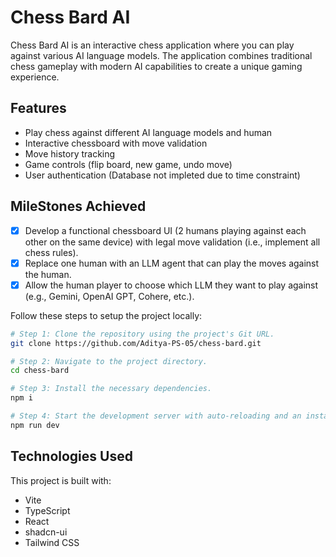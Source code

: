 # Chess Bard AI

Chess Bard AI is an interactive chess application where you can play against various AI language models. The application combines traditional chess gameplay with modern AI capabilities to create a unique gaming experience.

## Features

- Play chess against different AI language models and human
- Interactive chessboard with move validation
- Move history tracking
- Game controls (flip board, new game, undo move)
- User authentication (Database not impleted due to time constraint)

## MileStones Achieved

- [x] Develop a functional chessboard UI (2 humans playing against each other on the same device) with legal move validation (i.e., implement all chess rules).
- [x] Replace one human with an LLM agent that can play the moves against the human.
- [x] Allow the human player to choose which LLM they want to play against (e.g., Gemini, OpenAI GPT, Cohere, etc.).

Follow these steps to setup the project locally:

```sh
# Step 1: Clone the repository using the project's Git URL.
git clone https://github.com/Aditya-PS-05/chess-bard.git

# Step 2: Navigate to the project directory.
cd chess-bard

# Step 3: Install the necessary dependencies.
npm i

# Step 4: Start the development server with auto-reloading and an instant preview.
npm run dev
```

## Technologies Used

This project is built with:

- Vite
- TypeScript
- React
- shadcn-ui
- Tailwind CSS